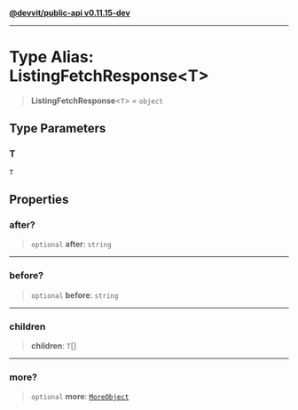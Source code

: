 [**@devvit/public-api v0.11.15-dev**](../../README.md)

---

# Type Alias: ListingFetchResponse\<T\>

> **ListingFetchResponse**\<`T`\> = `object`

## Type Parameters

### T

`T`

## Properties

<a id="after"></a>

### after?

> `optional` **after**: `string`

---

<a id="before"></a>

### before?

> `optional` **before**: `string`

---

<a id="children"></a>

### children

> **children**: `T`[]

---

<a id="more"></a>

### more?

> `optional` **more**: [`MoreObject`](MoreObject.md)
